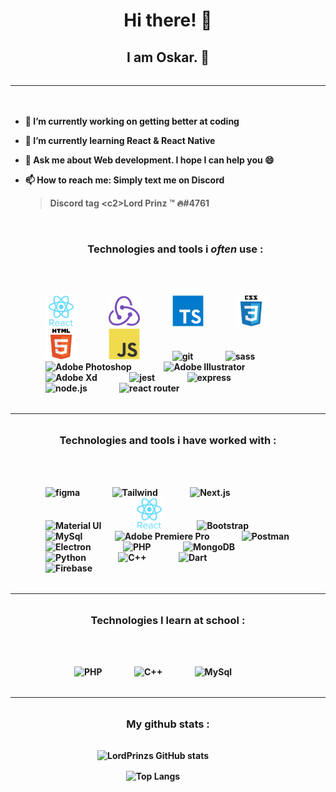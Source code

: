 <div align="center"><h1 style="border-bottom: none; margin-bottom:0"> Hi there! 👋 
  <h2 style="border-bottom: 1px solid #21262d;padding-bottom:2rem;">I am <b>Oskar. 🤠<b></h2>
  <br/>
</div>

- 🔭 I’m currently working on <b>getting better at coding</b>
- 🌱 I’m currently learning <b>React & React Native</b>
- 💬 Ask me about <b>Web development. I hope I can help you 😄 </b>
- 📫 How to reach me: <b>Simply text me on Discord</b>

  > Discord tag <b>\<c2>Lord Prinz ™ 🔥#4761</b>

  <br/>

  <h3 align="center">Technologies and tools i <i><b>often</b></i> use : </h3>

<div style="padding:3rem 3.5rem; border-bottom: 1px solid #21262d;padding-bottom:2rem;">

<a href="https://reactjs.org/" target="_blank" style="margin-right:3rem; margin-top:3rem; text-decoration:none;">
    <img src="https://raw.githubusercontent.com/devicons/devicon/master/icons/react/react-original-wordmark.svg" alt="react" width="50" height="50" />
</a>

  <a href="https://redux.js.org" target="_blank" style="margin-right:3rem; margin-top:3rem; text-decoration:none;">
    <img src="https://raw.githubusercontent.com/devicons/devicon/master/icons/redux/redux-original.svg" alt="redux" width="50" height="50" />
  </a>

  <a href="https://www.typescriptlang.org/" target="_blank" style="margin-right:3rem; margin-top:3rem; text-decoration:none;">
    <img src="https://raw.githubusercontent.com/devicons/devicon/master/icons/typescript/typescript-original.svg" alt="typescript" width="50" height="50" />
  </a>

  <a href="https://www.w3schools.com/css/" target="_blank" style="margin-right:3rem; text-decoration:none; margin-top:3rem;">
    <img src="https://raw.githubusercontent.com/devicons/devicon/master/icons/css3/css3-original-wordmark.svg" alt="css3" width="50" height="50" />
  </a>
  <a href="https://www.w3.org/html/" target="_blank" style="margin-right:3rem; text-decoration:none; margin-top:3rem;">
    <img src="https://raw.githubusercontent.com/devicons/devicon/master/icons/html5/html5-original-wordmark.svg" alt="html5" width="50" height="50" />
  </a>

  <a href="https://developer.mozilla.org/en-US/docs/Web/JavaScript" target="_blank" style="margin-right:3rem; text-decoration:none; margin-top:3rem;">
    <img src="https://raw.githubusercontent.com/devicons/devicon/master/icons/javascript/javascript-original.svg" alt="javascript" width="50" height="50" />
  </a>

  <a href="https://git-scm.com/" target="_blank" style="margin-right:3rem; text-decoration:none;">
    <img src="https://www.vectorlogo.zone/logos/git-scm/git-scm-icon.svg" alt="git" width="50" height="50" />
  </a>

 <a href="https://sass-lang.com/" target="_blank" style="margin-right:3rem; text-decoration:none;">
    <img src="https://upload.wikimedia.org/wikipedia/commons/thumb/9/96/Sass_Logo_Color.svg/1280px-Sass_Logo_Color.svg.png" alt="sass" width="50" height="50" />
  </a>

 <a href="https://www.adobe.com/pl/products/photoshop.html" target="_blank" style="margin-right:3rem; text-decoration:none;">
    <img src="
  https://upload.wikimedia.org/wikipedia/commons/thumb/a/af/Adobe_Photoshop_CC_icon.svg/1051px-Adobe_Photoshop_CC_icon.svg.png" alt="Adobe Photoshop" width="50" height="50" />
  </a>

   <a href="https://www.adobe.com/pl/products/illustrator.html" target="_blank" style="margin-right:3rem; text-decoration:none;">
    <img src="
  https://upload.wikimedia.org/wikipedia/commons/thumb/f/fb/Adobe_Illustrator_CC_icon.svg/2101px-Adobe_Illustrator_CC_icon.svg.png" alt="Adobe Illustrator" width="50" height="50" />
  </a>
   <a href="https://www.adobe.com/pl/products/xd.html" target="_blank" style="margin-right:3rem; text-decoration:none;">
    <img src="
  https://upload.wikimedia.org/wikipedia/commons/thumb/c/c2/Adobe_XD_CC_icon.svg/2101px-Adobe_XD_CC_icon.svg.png" alt="Adobe Xd" width="50" height="50" />
  </a>
    <a href="https://expressjs.com/" target="_blank" style="margin-right:3rem; margin-top:3rem; text-decoration:none;">
    <img src="https://ichi.pro/assets/images/max/724/1*OxrVa522YUsNX36ENw6sNw.png" alt="jest" width="50" height="50"  />
</a>

<a href="https://expressjs.com/" target="_blank" style="margin-right:3rem; margin-top:3rem; text-decoration:none;">
<img src="https://svgur.com/i/931.svg" alt="express" width="50" height="50"  />
</a>

<a href="https://nodejs.org/en/" target="_blank" style="margin-right:3rem; text-decoration:none;">
<img src="
https://seeklogo.com/images/N/nodejs-logo-FBE122E377-seeklogo.com.png" alt="node.js" width="50" height="50" />
  </a>
  <a href="https://reactrouter.com/" target="_blank" style="margin-right:3rem; margin-top:3rem; text-decoration:none;">
<img src="https://iconape.com/wp-content/png_logo_vector/react-router.png" alt="react router" width="50" height="50"  />
</a>

</div>

<h3 align="center" style="margin-top:2rem;">Technologies and tools i <b>have worked</b> with : </h3>

<div style="padding:3rem 3.5rem; border-bottom: 1px solid #21262d;padding-bottom:2rem;">
  <a href="https://www.figma.com/" target="_blank" style="margin-right:3rem; margin-top:3rem; text-decoration:none;">
    <img src="https://www.vectorlogo.zone/logos/figma/figma-icon.svg" alt="figma" width="50" height="50" />
  </a>
    <a href="https://tailwindcss.com/" target="_blank" style="margin-right:3rem; text-decoration:none;">
    <img src="https://github.com/tailwindlabs.png" alt="Tailwind" width="50" height="50" />
  </a>
    <a href="https://nextjs.org/" target="_blank" style="margin-right:3rem; margin-top:3rem; text-decoration:none;">
    <img src="https://upload.wikimedia.org/wikipedia/commons/thumb/8/8e/Nextjs-logo.svg/800px-Nextjs-logo.svg.png" alt="Next.js" width="80" height="50"  />
</a>
<a href="https://material-ui.com/" target="_blank" style="margin-right:3rem; margin-top:3rem; text-decoration:none;">
<img src="https://material-ui.com/static/logo.png" alt="Material UI" width="50" height="50"  />
</a>
<a href="https://reactnative.dev/" target="_blank" style="margin-right:3rem; margin-top:3rem; text-decoration:none;">
<img src="https://raw.githubusercontent.com/devicons/devicon/master/icons/react/react-original-wordmark.svg" alt="React Native" width="50" height="50"  />
</a>
<a href="
https://getbootstrap.com/" target="_blank" style="margin-right:3rem; margin-top:3rem; text-decoration:none;">
<img src="https://upload.wikimedia.org/wikipedia/commons/thumb/b/b2/Bootstrap_logo.svg/2560px-Bootstrap_logo.svg.png" alt="Bootstrap" width="50" height="50"  />
</a>
<a href="https://www.mysql.com/" target="_blank" style="margin-right:3rem; margin-top:3rem; text-decoration:none;">
<img src="https://download.logo.wine/logo/MySQL/MySQL-Logo.wine.png" alt="MySql" width="80" height="50"  />
</a>
<a href="https://www.adobe.com/pl/products/premiere.html" target="_blank" style="margin-right:3rem; margin-top:3rem; text-decoration:none;">
<img src="https://upload.wikimedia.org/wikipedia/commons/thumb/f/f2/Adobe_Premiere_Pro_Logo.svg/512px-Adobe_Premiere_Pro_Logo.svg.png" alt="Adobe Premiere Pro" width="50" height="50"  />
</a>
<a href="https://www.postman.com/" target="_blank" style="margin-right:3rem; margin-top:3rem; text-decoration:none;">
<img src="https://res.cloudinary.com/postman/image/upload/t_team_logo/v1/team/2893aede23f01bfcbd2319326bc96a6ed0524eba759745ed6d73405a3a8b67a8" alt="Postman" width="50" height="50"  />
</a>
<a href="https://www.electronjs.org/" target="_blank" style="margin-right:3rem; margin-top:3rem; text-decoration:none;">
<img src="https://upload.wikimedia.org/wikipedia/commons/thumb/9/91/Electron_Software_Framework_Logo.svg/1024px-Electron_Software_Framework_Logo.svg.png" alt="Electron" width="50" height="50"  />
</a>
<a href="https://www.php.net/" target="_blank" style="margin-right:3rem; margin-top:3rem; text-decoration:none;">
<img src="https://upload.wikimedia.org/wikipedia/commons/thumb/3/31/Webysther_20160423_-_Elephpant.svg/200px-Webysther_20160423_-_Elephpant.svg.png" alt="PHP" width="80" height="50"  />
</a>
<a href="https://www.mongodb.com/" target="_blank" style="margin-right:3rem; margin-top:3rem; text-decoration:none;">
<img src="https://www.svgrepo.com/show/331488/mongodb.svg" alt="MongoDB" width="50" height="50"  />
</a>
<a href="https://www.python.org/" target="_blank" style="margin-right:3rem; margin-top:3rem; text-decoration:none;">
<img src="https://upload.wikimedia.org/wikipedia/commons/thumb/c/c3/Python-logo-notext.svg/2048px-Python-logo-notext.svg.png" alt="Python" width="50" height="50"  />
</a>
<a href="https://isocpp.org/" target="_blank" style="margin-right:3rem; margin-top:3rem; text-decoration:none;">
<img src="https://upload.wikimedia.org/wikipedia/commons/thumb/1/18/ISO_C%2B%2B_Logo.svg/213px-ISO_C%2B%2B_Logo.svg.png" alt="C++" width="50" height="50"  />
</a>
<a href="https://dart.dev/" target="_blank" style="margin-right:3rem; margin-top:3rem; text-decoration:none;">
<img src="https://dartpad.dev/pictures/logo_dart.png" alt="Dart" width="50" height="50"  />
</a>
<a href="https://firebase.google.com/" target="_blank" style="margin-right:3rem; margin-top:3rem; text-decoration:none;">
<img src="https://4.bp.blogspot.com/-rtNRVM3aIvI/XJX_U07Z-II/AAAAAAAAJXY/YpdOo490FTgdKOxM4qDG-2-EzcNFAWkKACK4BGAYYCw/s1600/logo%2Bfirebase%2Bicon.png" alt="Firebase" width="50" height="50"  />
</a>
</div>

<h3 align="center" style="margin-top:2rem;">Technologies I <b>learn</b> at school : </h3>
<div style="padding:3rem 3.5rem; border-bottom: 1px solid #21262d;padding-bottom:2rem; text-align:center;">
<a href="https://www.php.net/" target="_blank" style="margin-right:3rem; margin-top:3rem; text-decoration:none;">
<img src="https://upload.wikimedia.org/wikipedia/commons/thumb/3/31/Webysther_20160423_-_Elephpant.svg/200px-Webysther_20160423_-_Elephpant.svg.png" alt="PHP" width="80" height="50"  />
</a>
<a href="https://isocpp.org/" target="_blank" style="margin-right:3rem; margin-top:3rem; text-decoration:none;">
<img src="https://upload.wikimedia.org/wikipedia/commons/thumb/1/18/ISO_C%2B%2B_Logo.svg/213px-ISO_C%2B%2B_Logo.svg.png" alt="C++" width="50" height="50"  />
</a>
<a href="https://www.mysql.com/" target="_blank" style="margin-right:3rem; margin-top:3rem; text-decoration:none;">
<img src="https://download.logo.wine/logo/MySQL/MySQL-Logo.wine.png" alt="MySql" width="80" height="50"  />
</a>
</div>

<h3 align="center" style="margin:2rem auto;">My github <b>stats</b> : </h3>
<div style="text-align:center">
<a align="center" href="LordPrinzs GitHub stats](https://github-readme-stats.vercel.app/api?username=LordPrinz&theme=radical" target="_blank" style="margin-right:3rem; margin-top:3rem; text-decoration:none;">
<img src="https://github-readme-stats.vercel.app/api?username=LordPrinz&theme=radical" alt="LordPrinzs GitHub stats"/>
</a>
<br/>
<a align="center" href="https://github.com/anuraghazra/github-readme-stat" target="_blank" style="margin-right:3rem; text-decoration:none;">
<img src="https://github-readme-stats.vercel.app/api/top-langs/?username=LordPrinz&layout=compact&theme=radical" alt="Top Langs" style=" margin-top:1rem;"/>
</a>
</div>
